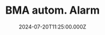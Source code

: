---
title: BMA autom. Alarm
description: BMA autom. Alarm
slug: 30-2024
date: 2024-07-20T11:25:00.000Z
years:
  - mission-2024
number: "30/2024"
street: Bergermoosstrasse
group: KA N1
draft: false
---